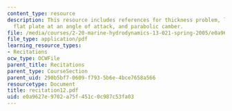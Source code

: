 ```yaml
---
content_type: resource
description: This resource includes references for thickness problem, lifting problem,
  flat plate at an angle of attack, and parabolic camber.
file: /media/courses/2-20-marine-hydrodynamics-13-021-spring-2005/e0a9627e9702a75f451c0c987c53fa03_recitation12.pdf
file_type: application/pdf
learning_resource_types:
- Recitations
ocw_type: OCWFile
parent_title: Recitations
parent_type: CourseSection
parent_uid: 290b5bf7-0609-f793-5b6e-4bce7658a566
resourcetype: Document
title: recitation12.pdf
uid: e0a9627e-9702-a75f-451c-0c987c53fa03
---
```

